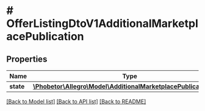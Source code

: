 # # OfferListingDtoV1AdditionalMarketplacePublication

## Properties

Name | Type | Description | Notes
------------ | ------------- | ------------- | -------------
**state** | [**\Phobetor\Allegro\Model\AdditionalMarketplacePublicationState**](AdditionalMarketplacePublicationState.md) |  | [optional]

[[Back to Model list]](../../README.md#models) [[Back to API list]](../../README.md#endpoints) [[Back to README]](../../README.md)

